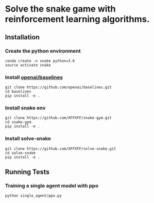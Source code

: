 # Solve the snake game with reinforcement learning algorithms.

## Installation
### Create the python environment
```
conda create -n snake python=3.6
source activate snake
```

### Install [openai/baselines](https://github.com/openai/baselines.git)
```
git clone https://github.com/openai/baselines.git
cd baselines
pip install -e .
```

### Install snake env
```
git clone https://github.com/XFFXFF/snake-gym.git
cd snake-gym
pip install -e .
```

### Install solve-snake
```
git clone https://github.com/XFFXFF/solve-snake.git
cd solve-snake
pip install -e .
```

## Running Tests
### Training a single agent model with ppo
```
python single_agent/ppo.py
```